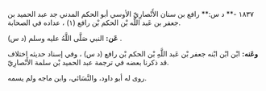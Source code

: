 ١٨٣٧ -** د س:** رافع بن سنان الأَنْصارِيّ الأوسي أبو الحكم المدني جد عبد الحميد بن جعفر بن عَبد اللَّه بْن الحكم بْن رافع (١) ، عداده في الصحابة.

**عَن:** النبي صَلَّى اللَّهُ عليه وسلم (د س) .

**وعَنه:** ابْن ابْن ابْنه جعفر بْن عَبد اللَّهِ بْن الحكم بْن رافع (د س) ، وفي إسناد حديثه اختلاف قد ذكرنا بعضه في ترجمة عبد الحميد بْن سلمة الأَنْصارِيّ.

روى له أبو داود، والنَّسَائي، وابن ماجه ولم يسمه.